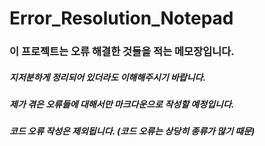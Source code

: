 # Error_Resolution_Notepad

### 이 프로젝트는 오류 해결한 것들을 적는 메모장입니다.
##### 지저분하게 정리되어 있더라도 이해해주시기 바랍니다.

##### 제가 겪은 오류들에 대해서만 마크다운으로 작성할 예정입니다.
##### 코드 오류 작성은 제외됩니다. (코드 오류는 상당히 종류가 많기 때문)

